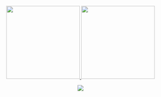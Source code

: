 <p align="center">
  <a href="https://github.com/ss1119">
    <img height="200px" src="https://github-readme-stats.vercel.app/api?username=ss1119&include_all_commits=true&count_private=true&show_icons=true&theme=tokyonight" />
  </a>
  <a href="https://github.com/ss1119">
    <img height="200px" src="https://github-readme-stats.vercel.app/api/top-langs/?username=ss1119&langs_count=4&layout=default&theme=github_dark"/>
  </a>
</p>
  
<p align="center"> 
  <a href="https://github.com/ss1119">
    <img src="https://github-profile-trophy.vercel.app/?username=ss1119&theme=algolia&column=8"/>
  </a>
</p>
